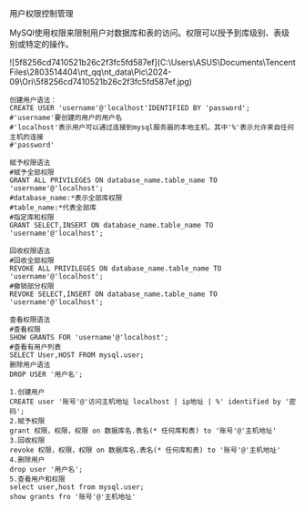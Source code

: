 用户权限控制管理

MySQl使用权限来限制用户对数据库和表的访问。权限可以授予到库级别、表级别或特定的操作。

![5f8256cd7410521b26c2f3fc5fd587ef](C:\Users\ASUS\Documents\Tencent Files\2803514404\nt_qq\nt_data\Pic\2024-09\Ori\5f8256cd7410521b26c2f3fc5fd587ef.jpg)

```
创建用户语法：
CREATE USER 'username'@'localhost'IDENTIFIED BY 'password';
#'username'要创建的用户的用户名
#'localhost'表示用户可以通过连接到mysql服务器的本地主机，其中'%'表示允许来自任何主机的连接
#'password'
```

```
赋予权限语法
#赋予全部权限
GRANT ALL PRIVILEGES ON database_name.table_name TO 'username'@'localhost';
#database_name:*表示全部库权限
#table_name:*代表全部库
#指定库和权限
GRANT SELECT,INSERT ON database_name.table_name TO 'username'@'localhost';
```

```
回收权限语法
#回收全部权限
REVOKE ALL PRIVILEGES ON database_name.table_name TO 'username'@'localhost';
#撤销部分权限
REVOKE SELECT,INSERT ON database_name.table_name TO 'username'@'localhost';
```

```
查看权限语法
#查看权限
SHOW GRANTS FOR 'username'@'localhost';
#查看有用户列表
SELECT User,HOST FROM mysql.user;
删除用户语法
DROP USER '用户名';
```

```
1.创建用户
CREATE user '账号'@'访问主机地址 localhost | ip地址 | %' identified by '密码';
2.赋予权限
grant 权限，权限，权限 on 数据库名.表名(* 任何库和表) to '账号'@'主机地址'
3.回收权限
revoke 权限，权限，权限 on 数据库名.表名(* 任何库和表) to '账号'@'主机地址'
4.删除用户
drop user '用户名';
5.查看用户和权限
select user,host from mysql.user;
show grants fro '账号'@'主机地址'
```

